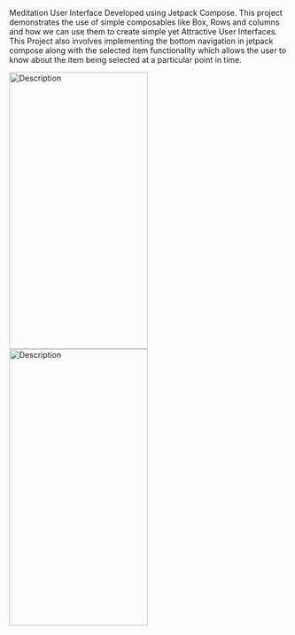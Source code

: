 Meditation User Interface Developed using Jetpack Compose. This project demonstrates the use of simple composables like Box, Rows and columns and how
we can use them to create simple yet Attractive User Interfaces. This Project also involves implementing the bottom navigation in jetpack compose 
along with the selected item functionality which allows the user to know about the item being selected at a particular point in time.



<img src="https://github.com/fenil09/Meditation_ComposeUI/assets/112484094/5bf63b0c-d359-458c-919c-87d4d916713b" alt="Description" style="width:250px;height:500px;margin-right: 20px">

<img src="https://github.com/fenil09/Meditation_ComposeUI/assets/112484094/a96d1c47-a772-463c-bae2-4d0a87b7f34e" alt="Description" style="width:250px;height:500px;">


